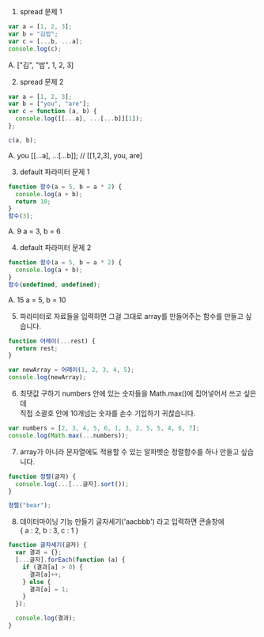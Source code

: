 1. spread 문제 1

```javascript
var a = [1, 2, 3];
var b = "김밥";
var c = [...b, ...a];
console.log(c);
```

A. ["김", "밥", 1, 2, 3]

2. spread 문제 2

```javascript
var a = [1, 2, 3];
var b = ["you", "are"];
var c = function (a, b) {
  console.log([[...a], ...[...b]][1]);
};

c(a, b);
```

A. you
[[...a], ...[...b]]; // [[1,2,3], you, are]

3. default 파라미터 문제 1

```javascript
function 함수(a = 5, b = a * 2) {
  console.log(a + b);
  return 10;
}
함수(3);
```

A. 9
a = 3, b = 6

4. default 파라미터 문제 2

```javascript
function 함수(a = 5, b = a * 2) {
  console.log(a + b);
}
함수(undefined, undefined);
```

A. 15
a = 5, b = 10

5. 파라미터로 자료들을 입력하면 그걸 그대로 array를 만들어주는 함수를 만들고 싶습니다.

```javascript
function 어레이(...rest) {
  return rest;
}

var newArray = 어레이(1, 2, 3, 4, 5);
console.log(newArray);
```

6. 최댓값 구하기
   numbers 안에 있는 숫자들을 Math.max()에 집어넣어서 쓰고 싶은데\
   직접 소괄호 안에 10개넘는 숫자를 손수 기입하기 귀찮습니다.

```javascript
var numbers = [2, 3, 4, 5, 6, 1, 3, 2, 5, 5, 4, 6, 7];
console.log(Math.max(...numbers));
```

7. array가 아니라 문자열에도 적용할 수 있는 알파벳순 정렬함수를 하나 만들고 싶습니다.

```javascript
function 정렬(글자) {
  console.log(...[...글자].sort());
}

정렬("bear");
```

8. 데이터마이닝 기능 만들기
   글자세기('aacbbb') 라고 입력하면 콘솔창에\
   { a : 2, b : 3, c : 1 }

```javascript
function 글자세기(글자) {
  var 결과 = {};
  [...글자].forEach(function (a) {
    if (결과[a] > 0) {
      결과[a]++;
    } else {
      결과[a] = 1;
    }
  });

  console.log(결과);
}
```
